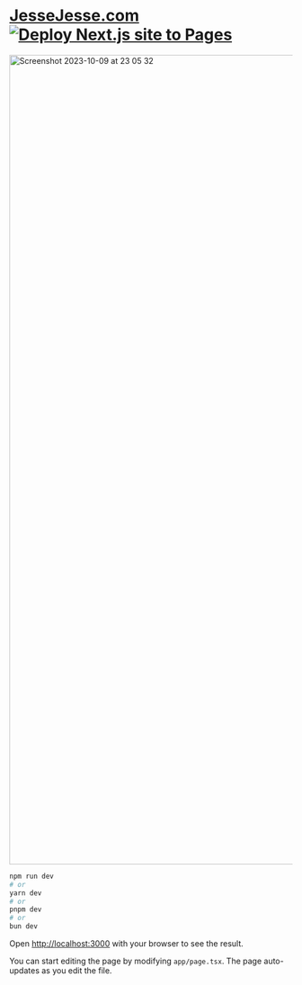 # <a href="https://jessejesse.com/">JesseJesse.com[![Deploy Next.js site to Pages](https://github.com/sudo-self/JesseJesse.com/actions/workflows/nextjs.yml/badge.svg)](https://github.com/sudo-self/JesseJesse.com/actions/workflows/nextjs.yml)
<img width="1440" alt="Screenshot 2023-10-09 at 23 05 32" src="https://github.com/sudo-self/JesseJesse.com/assets/119916323/ca2c5e5b-2834-491d-b432-17e80ff490f5">


```bash
npm run dev
# or
yarn dev
# or
pnpm dev
# or
bun dev
```

Open [http://localhost:3000](http://localhost:3000) with your browser to see the result.

You can start editing the page by modifying `app/page.tsx`. The page auto-updates as you edit the file.


